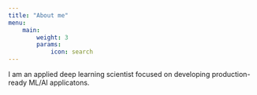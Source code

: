 ```yaml
---
title: "About me"
menu:
    main:
        weight: 3
        params: 
            icon: search
---
```


I am an applied deep learning scientist focused on developing production-ready ML/AI applicatons. 